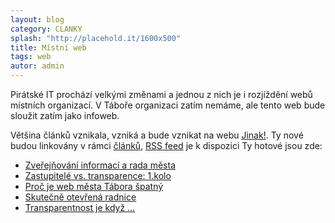 ```yaml
---
layout: blog
category: CLANKY
splash: "http://placehold.it/1600x500"
title: Místní web
tags: web
autor: admin
---
```



Pirátské IT prochází velkými změnami a jednou z nich je i rozjíždění webů místních organizací.
V Táboře organizaci zatím nemáme, ale tento web bude sloužit zatím jako infoweb.

Většina článků vznikala, vzniká a bude vznikat na webu [Jinak!](http://www.taborjinak.cz/).
Ty nové budou linkovány v rámci [článků](/clanky/), [RSS feed](-rss) <i class="fa fa-rss-square"></i> je k dispozici
Ty hotové jsou zde:

- [Zveřejňování informací a rada města](http://www.taborjinak.cz/index.php/v-mediich/23-clanky/223-zverejnovani-informaci-a-rada-mesta)
- [Zastupitelé vs. transparence: 1.kolo](http://www.taborjinak.cz/index.php/v-mediich/23-clanky/222-zastupitele-vs-transparence-1-kolo)
- [Proč je web města Tábora špatný](http://www.taborjinak.cz/index.php/v-mediich/23-clanky/219-proc-je-web-mesta-tabora-spatny)
- [Skutečně otevřená radnice](http://www.taborjinak.cz/index.php/v-mediich/23-clanky/204-skutecne-otevrena-radnice)
- [Transparentnost je když ...](http://www.taborjinak.cz/index.php/temata/28-mestsky-majetek/205-transparentnost-je-kdyz)
